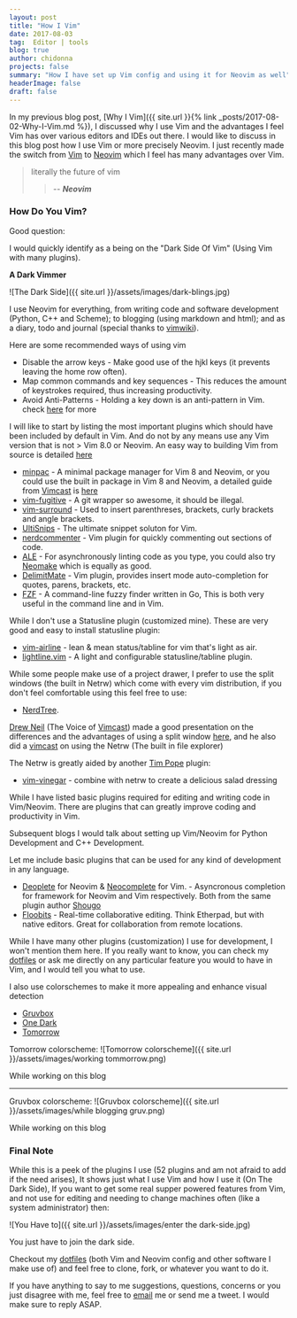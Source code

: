 ```yaml
---
layout: post
title: "How I Vim"
date: 2017-08-03
tag:  Editor | tools
blog: true
author: chidonna
projects: false
summary: "How I have set up Vim config and using it for Neovim as well"
headerImage: false
draft: false
---
```



In my previous blog post, [Why I Vim]({{ site.url }}{% link _posts/2017-08-02-Why-I-Vim.md %}), I discussed why I use Vim and the advantages I feel Vim has over various editors and IDEs out there.
I would like to discuss in this blog post how I use Vim or more precisely Neovim. I just recently made the switch from [Vim][vim] to [Neovim][nvim] which I feel has many advantages over Vim.

> literally the future of vim
>
>> -- <cite>**Neovim**</cite>

### How Do You Vim?
Good question:

I would quickly identify as a being on the "Dark Side Of Vim" (Using Vim with many plugins).

**A Dark Vimmer**

![The Dark Side]({{ site.url }}/assets/images/dark-blings.jpg)

<div class="breaker"></div>

I use Neovim for everything, from writing code and software development (Python, C++ and Scheme); to blogging (using markdown and html); and as a diary, todo and journal (special thanks to [vimwiki](https://github.com/vimwiki/vimwiki)).

Here are some recommended ways of using vim
* Disable the arrow keys - Make good use of the hjkl keys (it prevents leaving the home row often).
* Map common commands and key sequences - This reduces the amount of keystrokes required, thus increasing productivity.
* Avoid Anti-Patterns - Holding a key down is an anti-pattern in Vim. check [here](http://vimcasts.org/blog/2013/02/habit-breaking-habit-making/) for more

I will like to start by listing the most important plugins which should have been included by default in Vim. And do not by any means use any Vim version that is not > Vim 8.0 or Neovim. An easy way to building Vim from source is detailed [here](https://github.com/Valloric/YouCompleteMe/wiki/Building-Vim-from-source)

* [minpac](https://github.com/k-takata/minpac) - A minimal package manager for Vim 8 and Neovim, or you could use the built in package in Vim 8 and Neovim, a detailed guide from [Vimcast](http://vimcasts.org/) is [here](https://thoughtbot.com/upcase/videos/neovim-packages)
* [vim-fugitive](https://github.com/tpope/vim-fugitive) - A git wrapper so awesome, it should be illegal.
* [vim-surround](https://github.com/tpope/vim-surround) - Used to insert parenthreses, brackets, curly brackets and angle brackets.
* [UltiSnips](https://github.com/sirver/UltiSnips) - The ultimate snippet soluton for Vim.
* [nerdcommenter](https://github.com/scrooloose/nerdcommenter) - Vim plugin for quickly commenting out sections of code.
* [ALE](https://github.com/w0rp/ale) - For asynchronously linting code as you type, you could also try [Neomake](https://github.com/neomake/neomake) which is equally as good.
* [DelimitMate](https://github.com/Raimondi/delimitMate) - Vim plugin, provides insert mode auto-completion for quotes, parens, brackets, etc.
* [FZF](https://github.com/junegunn/fzf.vim) - A command-line fuzzy finder written in Go, This is both very useful in the command line and in Vim.

While I don't use a Statusline plugin (customized mine). These are very good and easy to install statusline plugin:
* [vim-airline](https://github.com/vim-airline/vim-airline) - lean & mean status/tabline for vim that's light as air.
* [lightline.vim](https://github.com/itchyny/lightline.vim) - A light and configurable statusline/tabline plugin.

While some people make use of a project drawer, I prefer to use the split windows (the built in Netrw) which come with every vim distribution, if you don't feel comfortable using this feel free to use: 
* [NerdTree](https://github.com/scrooloose/nerdtree).

[Drew Neil](https://github.com/nelstrom) (The Voice of [Vimcast](http://vimcasts.org/)) made a good presentation on the differences and the advantages of using a split window [here](http://vimcasts.org/blog/2013/01/oil-and-vinegar-split-windows-and-project-drawer/), and he also did a [vimcast](http://vimcasts.org/episodes/the-file-explorer/) on using the Netrw (The built in file explorer)

The Netrw is greatly aided by another [Tim Pope](https://github.com/tpope) plugin:
* [vim-vinegar](https://github.com/tpope/vim-vinegar) - combine with netrw to create a delicious salad dressing 

While I have listed basic plugins required for editing and writing code in Vim/Neovim. There are plugins that can greatly improve coding and productivity in Vim.

Subsequent blogs I would talk about setting up Vim/Neovim for Python Development and C++ Development.

Let me include basic plugins that can be used for any kind of development in any language.
* [Deoplete](https://github.com/Shougo/deoplete.nvim) for Neovim & [Neocomplete](https://github.com/Shougo/neocomplete.vim) for Vim. - Asyncronous completion for framework for Neovim and Vim respectively. Both from the same plugin author [Shougo](https://github.com/Shougo)
* [Floobits](https://github.com/Floobits/floobits-vim) - Real-time collaborative editing. Think Etherpad, but with native editors. Great for collaboration from remote locations.

While I have many other plugins (customization) I use for development, I won't mention them here. If you really want to know, you can check my [dotfiles][dfiles] or ask me directly on any particular feature you would to have in Vim, and I would tell you what to use.

I also use colorschemes to make it more appealing and enhance visual detection
* [Gruvbox](https://github.com/morhetz/gruvbox)
* [One Dark](https://github.com/joshdick/onedark.vim)
* [Tomorrow](https://github.com/chriskempson/vim-tomorrow-theme)

Tomorrow colorscheme: 
![Tomorrow colorscheme]({{ site.url }}/assets/images/working tommorrow.png)
<figcaption class="caption">While working on this blog</figcaption>

---
Gruvbox colorscheme:
![Gruvbox colorscheme]({{ site.url }}/assets/images/while blogging gruv.png)
<figcaption class="caption">While working on this blog</figcaption>

### Final Note
While this is a peek of the plugins I use (52 plugins and am not afraid to add if the need arises), It shows just what I use Vim and how I use it (On The Dark Side), If you want to get some real supper powered features from Vim, and not use for editing and needing to change machines often (like a system administrator) then:

![You Have to]({{ site.url }}/assets/images/enter the dark-side.jpg)
<figcaption class="caption">You just have to join the dark side.</figcaption>
<div class="breaker"></div>

Checkout my [dotfiles][dfiles] (both Vim and Neovim config and other software I make use of) and feel free to clone, fork, or whatever you want to do it.

If you have anything to say to me suggestions, questions, concerns or you just disagree with me, feel free to [email](mailto:pogbonna34@gmail.com) me or send me a tweet. I would make sure to reply ASAP.


[nvim]: https://neovim.io/ 
[vim]: https://github.com/vim/vim
[dfiles]: https://github.com/chidonna/dotfiles
